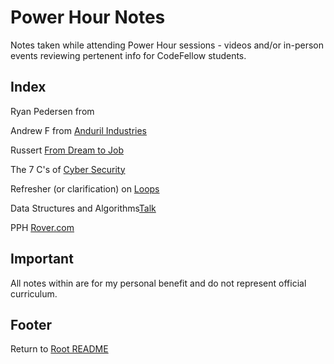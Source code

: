 # Power Hour Notes  

Notes taken while attending Power Hour sessions - videos and/or in-person events reviewing pertenent info for CodeFellow students.

## Index

Ryan Pedersen from [](./pph-rpedersen.html)

Andrew F from [Anduril Industries](./pph-fijan-andurilindust.html)

Russert [From Dream to Job](./srussert-dream-job-disney.html)

The 7 C's of [Cyber Security](power-hour-notes/pph-sevenc-security.html)

Refresher (or clarification) on [Loops](loops-refresher.html)

Data Structures and Algorithms[Talk](./data-structures-algos.html)

PPH [Rover.com](./pph-rover.html)

## Important  

All notes within are for my personal benefit and do not represent official curriculum.  

## Footer

Return to [Root README](../README.md)

